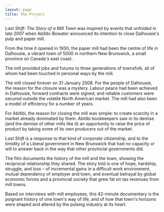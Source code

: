 ```yaml
---
layout: page
title: The Project
---
```


<p>
<em>Last Shift: The Story of a Mill Town</em> was inspired by events that unfolded in late 2007
when Abitibi-Bowater announced its intention to close Dalhousie's pulp and paper mill.
</p>

<p>
From the time it opened in 1930, the paper mill had been the centre of life in Dalhousie,
a vibrant town of 5000 in northern New Brunswick, a small province on Canada's east coast.
</p>

<p>
The mill provided jobs and futures to three generations of townsfolk,
all of whom had been touched in personal ways by the mill.
</p>

<p>
The mill closed forever on 31 January 2008. For the people of Dalhousie,
the reason for the closure was a mystery. Labour peace had been achieved in Dalhousie,
forward contracts were signed, and reliable customers were secured outside the volatile
North American market. The mill had also been a model of efficiency for a number of years.
</p>

<p>
For Abitibi, the reason for closing the mill was simple: to create scarcity in a market already
dominated by them. Abitibi bookkeepers saw in its demise (and the demise of other mills like it)
an opportunity to raise the price of product by taking some of its own producers out of the market.
</p>

<p>
<em>Last Shift</em> is a response to that kind of corporate citizenship,
and to the timidity of a Liberal government in New Brunswick that had no capacity or will to
answer back in the way that other provincial governments did.
</p>

<p>
The film documents the history of the mill and the town, showing the reciprocal relationship they
shared. The story told is one of hope, hardship, struggle, and loss &#8211; of incremental gains in
a difficult work environment, mutual dependency of employer and town, and eventual betrayal by global
economic forces and a provincial society that grew fat on tax revenues from mill towns.
</p>

<p>
Based on interviews with mill employees, this 42-minute documentary is the poignant history of
one town's way of life, and of how that town's horizons were shaped and altered by the pulsing
industry at its heart.
</p>
